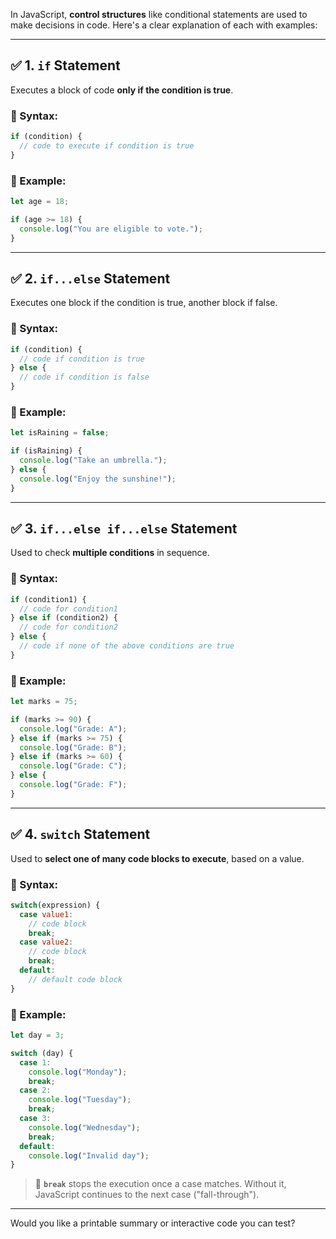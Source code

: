 In JavaScript, **control structures** like conditional statements are used to make decisions in code. Here's a clear explanation of each with examples:

---

## ✅ 1. `if` Statement

Executes a block of code **only if the condition is true**.

### 🔹 Syntax:

```javascript
if (condition) {
  // code to execute if condition is true
}
```

### 🔹 Example:

```javascript
let age = 18;

if (age >= 18) {
  console.log("You are eligible to vote.");
}
```

---

## ✅ 2. `if...else` Statement

Executes one block if the condition is true, another block if false.

### 🔹 Syntax:

```javascript
if (condition) {
  // code if condition is true
} else {
  // code if condition is false
}
```

### 🔹 Example:

```javascript
let isRaining = false;

if (isRaining) {
  console.log("Take an umbrella.");
} else {
  console.log("Enjoy the sunshine!");
}
```

---

## ✅ 3. `if...else if...else` Statement

Used to check **multiple conditions** in sequence.

### 🔹 Syntax:

```javascript
if (condition1) {
  // code for condition1
} else if (condition2) {
  // code for condition2
} else {
  // code if none of the above conditions are true
}
```

### 🔹 Example:

```javascript
let marks = 75;

if (marks >= 90) {
  console.log("Grade: A");
} else if (marks >= 75) {
  console.log("Grade: B");
} else if (marks >= 60) {
  console.log("Grade: C");
} else {
  console.log("Grade: F");
}
```

---

## ✅ 4. `switch` Statement

Used to **select one of many code blocks to execute**, based on a value.

### 🔹 Syntax:

```javascript
switch(expression) {
  case value1:
    // code block
    break;
  case value2:
    // code block
    break;
  default:
    // default code block
}
```

### 🔹 Example:

```javascript
let day = 3;

switch (day) {
  case 1:
    console.log("Monday");
    break;
  case 2:
    console.log("Tuesday");
    break;
  case 3:
    console.log("Wednesday");
    break;
  default:
    console.log("Invalid day");
}
```

> 🔸 **`break`** stops the execution once a case matches. Without it, JavaScript continues to the next case ("fall-through").

---

Would you like a printable summary or interactive code you can test?
